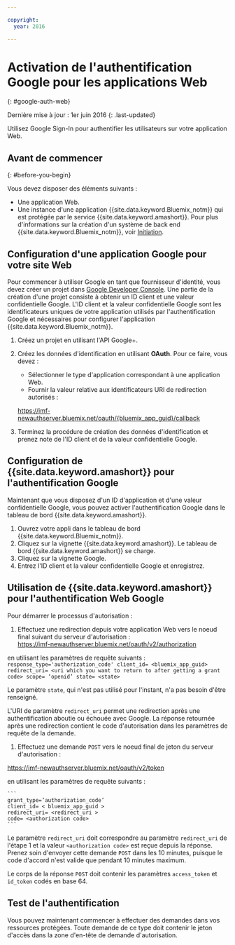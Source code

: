 ```yaml
---

copyright:
  year: 2016

---
```


# Activation de l'authentification Google pour les applications Web
{: #google-auth-web}

Dernière mise à jour : 1er juin 2016
{: .last-updated}

Utilisez Google Sign-In pour authentifier les utilisateurs sur votre application Web.


## Avant de commencer
{: #before-you-begin}

Vous devez disposer des éléments suivants :
* Une application Web.
* Une instance d'une application {{site.data.keyword.Bluemix_notm}} qui est protégée par le service {{site.data.keyword.amashort}}. Pour plus d'informations sur la création d'un système de back end {{site.data.keyword.Bluemix_notm}}, voir [Initiation](index.html).

## Configuration d'une application Google pour votre site Web
Pour commencer à utiliser Google en tant que fournisseur d'identité, vous devez créer un projet dans [Google Developer Console](https://console.developers.google.com). Une partie de la création d'une projet consiste à obtenir un ID client et une valeur confidentielle Google. L'ID client et la valeur confidentielle Google sont les identificateurs uniques de votre application utilisés par l'authentification Google et nécessaires pour configurer l'application {{site.data.keyword.Bluemix_notm}}.

1. Créez un projet en utilisant l'API Google+.
1. Créez les données d'identification en utilisant **OAuth**. Pour ce faire, vous devez :
    * Sélectionner le type d'application correspondant à une application Web.
    * Fournir la valeur relative aux identificateurs URI de redirection autorisés :

     https://imf-newauthserver.bluemix.net/oauth/{bluemix_app_guid}/callback
1. Terminez la procédure de création des données d'identification et prenez note de l'ID client et de la valeur confidentielle Google.


## Configuration de {{site.data.keyword.amashort}} pour l'authentification Google
Maintenant que vous disposez d'un ID d'application et d'une valeur confidentielle Google, vous pouvez activer l'authentification Google dans le tableau de bord {{site.data.keyword.amashort}}.

1. Ouvrez votre appli dans le tableau de bord {{site.data.keyword.Bluemix_notm}}.
1. Cliquez sur la vignette {{site.data.keyword.amashort}}. Le tableau de bord {{site.data.keyword.amashort}} se charge.
1. Cliquez sur la vignette Google.
1. Entrez l'ID client et la valeur confidentielle Google et enregistrez.


## Utilisation de {{site.data.keyword.amashort}} pour l'authentification Web Google
Pour démarrer le processus d'autorisation :

1. Effectuez une redirection depuis votre application Web vers le noeud final suivant du serveur d'autorisation :  
  https://imf-newauthserver.bluemix.net/oauth/v2/authorization

  en utilisant les paramètres de requête suivants :
	```
   response_type='authorization_code'
   client_id= <bluemix_app_guid>
   redirect_uri= <uri which you want to return to after getting a grant code>
   scope= ‘openid’
   state= <state>
	```

  Le paramètre `state`, qui n'est pas utilisé pour l'instant, n'a pas besoin d'être renseigné.

  L'URI de paramètre `redirect_uri` permet une redirection après une authentification aboutie ou échouée avec Google.
  La réponse retournée après une redirection contient le code d'autorisation dans les paramètres de requête de la demande.
1. Effectuez une demande `POST` vers le noeud final de jeton du serveur d'autorisation :

 https://imf-newauthserver.bluemix.net/oauth/v2/token


  en utilisant les paramètres de requête suivants :

	```
  	grant_type=’authorization_code’
    client_id= < bluemix_app_guid >
    redirect_uri= <redirect_uri >
    code= <authorization code>
	```
  Le paramètre `redirect_uri` doit correspondre au paramètre `redirect_uri` de l'étape 1 et la valeur `<authorization code>` est reçue depuis la réponse.
  Prenez soin d'envoyer cette demande `POST` dans les 10 minutes, puisque le code d'accord n'est valide que pendant 10 minutes maximum.

Le corps de la réponse `POST` doit contenir les paramètres `access_token` et `id_token` codés en base 64.

## Test de l'authentification

Vous pouvez maintenant commencer à effectuer des demandes dans vos ressources protégées.
Toute demande de ce type doit contenir le jeton d'accès dans la zone d'en-tête de demande d'autorisation.


